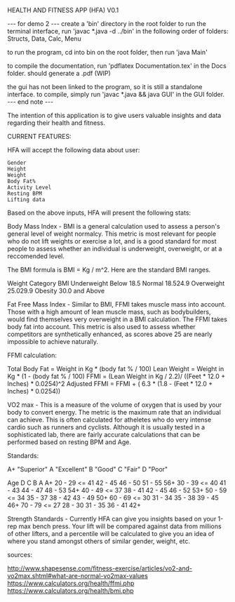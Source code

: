 

HEALTH AND FITNESS APP (HFA) V0.1

--- for demo 2 --- 
create a 'bin' directory in the root folder
to run the terminal interface, run 'javac \*.java -d ../bin' in the following order of folders:
Structs, Data, Calc, Menu

to run the program, cd into bin on the root folder, then run 'java Main'

to compile the documentation, run 'pdflatex Documentation.tex' in the Docs folder. should generate a .pdf (WIP)

the gui has not been linked to the program, so it is still a standalone interface. to compile, simply run 'javac \*.java && java GUI' in the GUI folder.
--- end note ---

The intention of this application is to give users valuable insights and data regarding their health and fitness.

CURRENT FEATURES:

HFA will accept the following data about user:

    Gender
    Height
    Weight
    Body Fat%
    Activity Level
    Resting BPM
    Lifting data

Based on the above inputs, HFA will present the following stats:

Body Mass Index - BMI is a general calculation used to assess a person's general level of weight normalcy. This metric is most relevant for people who do not lift weights or exercise a lot, and is a good standard for most people to assess whether an individual is underweight, overweight, or at a reccomended level.

The BMI formula is BMI = Kg / m^2. Here are the standard BMI ranges.

Weight Category BMI Underweight Below 18.5 Normal 18.524.9 Overweight 25.029.9 Obesity 30.0 and Above

Fat Free Mass Index - Similar to BMI, FFMI takes muscle mass into account. Those with a high amount of lean muscle mass, such as bodybuilders, would find themselves very overweight in a BMI calculation. The FFMI takes body fat into account. This metric is also used to assess whether competitors are synthetically enhanced, as scores above 25 are nearly impossible to achieve naturally.

FFMI calculation:

Total Body Fat = Weight in Kg * (body fat % / 100) Lean Weight = Weight in Kg * (1 - (body fat % / 100) FFMI = (Lean Weight in Kg / 2.2)/ ((Feet * 12.0 + Inches) * 0.0254)^2 Adjusted FFMI = FFMI + ( 6.3 * (1.8 - (Feet * 12.0 + Inches) * 0.0254))

VO2 max - This is a measure of the volume of oxygen that is used by your body to convert energy. The metric is the maximum rate that an individual can achieve. This is often calculated for atheletes who do very intense cardio such as runners and cyclists. Although it is usually tested in a sophisticated lab, there are fairly accurate calculations that can be performed based on resting BPM and Age.

Standards:

A+ "Superior" A "Excellent" B "Good" C "Fair" D "Poor"

Age D C B A A+ 20 - 29 <= 41 42 - 45 46 - 50 51 - 55 56+ 30 - 39 <= 40 41 - 43 44 - 47 48 - 53 54+ 40 - 49 <= 37 38 - 41 42 - 45 46 - 52 53+ 50 - 59 <= 34 35 - 37 38 - 42 43 - 49 50+ 60 - 69 <= 30 31 - 34 35 - 38 39 - 45 46+ 70 - 79 <= 27 28 - 30 31 - 35 36 - 41 42+

Strength Standards - Currently HFA can give you insights based on your 1-rep max bench press. Your lift will be compared against data from millions of other lifters, and a percentile will be calculated to give you an idea of where you stand amongst others of similar gender, weight, etc.

sources:

http://www.shapesense.com/fitness-exercise/articles/vo2-and-vo2max.shtml#what-are-normal-vo2max-values https://www.calculators.org/health/ffmi.php https://www.calculators.org/health/bmi.php

